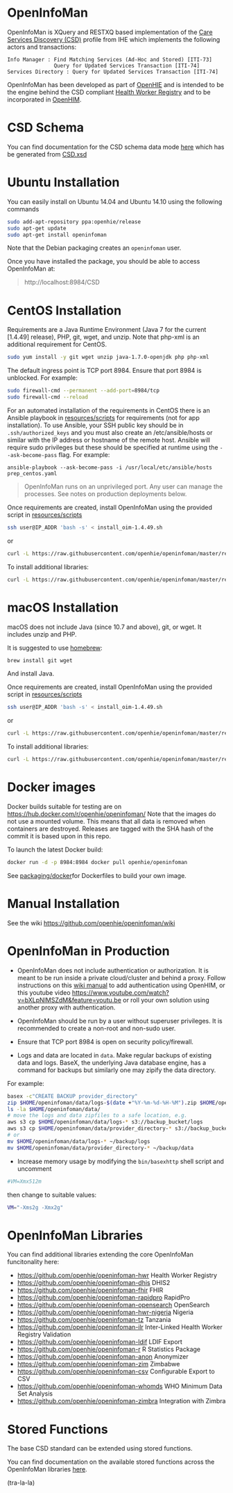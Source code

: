 # OpenInfoMan

OpenInfoMan is XQuery and RESTXQ based implementation of the <a href="http://wiki.ihe.net/index.php?title=Care_Services_Discovery">Care Services Discovery (CSD)</a> profile from IHE which implements the following actors and transactions:

    Info Manager : Find Matching Services (Ad-Hoc and Stored) [ITI-73]
                   Query for Updated Services Transaction [ITI-74]
    Services Directory : Query for Updated Services Transaction [ITI-74]

OpenInfoMan has been developed as part of <a href="http://ohie.org">OpenHIE</a> and is intended to be the engine behind the CSD compliant <a href="https://wiki.ohie.org/display/SUB/Health+Worker+Registry+Community">Health Worker Registry</a> and to be incorporated in <a href="http://openhim.org/">OpenHIM</a>.

# CSD Schema

You can find documentation for the CSD schema data mode  <a href="http://openhie.github.io/openinfoman/CSD.html">here</a> which has be generated from <a href="https://github.com/openhie/openinfoman/blob/master/resources/CSD.xsd">CSD.xsd</a>

# Ubuntu Installation

You can easily install on Ubuntu 14.04 and Ubuntu 14.10 using the following commands
```sh
sudo add-apt-repository ppa:openhie/release
sudo apt-get update
sudo apt-get install openinfoman
```

Note that the Debian packaging creates an `openinfoman` user. 

Once you have installed the package, you should be able to access OpenInfoMan at:
> http://localhost:8984/CSD

# CentOS Installation

Requirements are a Java Runtime Environment (Java 7 for the current [1.4.49] release), PHP, git, wget, and unzip. Note that php-xml is an additional requirement for CentOS.

```sh
sudo yum install -y git wget unzip java-1.7.0-openjdk php php-xml
```

The default ingress point is TCP port 8984. Ensure that port 8984 is unblocked. For example:
```sh
sudo firewall-cmd --permanent --add-port=8984/tcp
sudo firewall-cmd --reload
```

For an automated installation of the requirements in CentOS there is an Ansible playbook in [resources/scripts](https://github.com/openhie/openinfoman/tree/master/resources/scripts) for requirements (not for app installation). To use Ansible, your SSH public key should be in `.ssh/authorized_keys` and you must also create an /etc/ansible/hosts or similar with the IP address or hostname of the remote host. Ansible will require sudo privileges but these should be specified at runtime using the `--ask-become-pass` flag. For example:

```
ansible-playbook --ask-become-pass -i /usr/local/etc/ansible/hosts prep_centos.yaml
```

> OpenInfoMan runs on an unprivileged port. Any user can manage the processes. See notes on production deployments below.

Once requirements are created, install OpenInfoMan using the provided script in [resources/scripts](https://github.com/openhie/openinfoman/tree/master/resources/scripts)


```sh
ssh user@IP_ADDR 'bash -s' < install_oim-1.4.49.sh
```

or

```sh
curl -L https://raw.githubusercontent.com/openhie/openinfoman/master/resources/scripts/install_oim-1.4.49.sh | sh -
```

To install additional libraries:

```sh
curl -L https://raw.githubusercontent.com/openhie/openinfoman/master/resources/scripts/install_additional.sh | sh -
```

# macOS Installation

macOS does not include Java (since 10.7 and above), git, or wget. It includes unzip and PHP.

It is suggested to use [homebrew](https://brew.sh/):
```sh
brew install git wget
```

And install Java.

Once requirements are created, install OpenInfoMan using the provided script in [resources/scripts](https://github.com/openhie/openinfoman/tree/master/resources/scripts)


```sh
ssh user@IP_ADDR 'bash -s' < install_oim-1.4.49.sh
```

or

```sh
curl -L https://raw.githubusercontent.com/openhie/openinfoman/master/resources/scripts/install_oim-1.4.49.sh | sh -
```

To install additional libraries:

```sh
curl -L https://raw.githubusercontent.com/openhie/openinfoman/master/resources/scripts/install_additional.sh | sh -
```


# Docker images

Docker builds suitable for testing are on https://hub.docker.com/r/openhie/openinfoman/ Note that the images do not use a mounted volume. This means that all data is removed when containers are destroyed. Releases are tagged with the SHA hash of the commit it is based upon in this repo.

To launch the latest Docker build:
```sh
docker run -d -p 8984:8984 docker pull openhie/openinfoman
```

See [packaging/docker](https://github.com/openhie/openinfoman/tree/master/packaging/docker)for Dockerfiles to build your own image.

# Manual Installation

See the wiki https://github.com/openhie/openinfoman/wiki

# OpenInfoMan in Production

* OpenInfoMan does not include authentication or authorization. It is meant to be run inside a private cloud/cluster and behind a proxy. Follow instructions on this [wiki manual](https://wiki.ihris.org/wiki/OIM_authentication_with_OHIM) to add authentication using OpenHIM, or this youtube video https://www.youtube.com/watch?v=bXLpNlMSZdM&feature=youtu.be or roll your own solution using another proxy with authentication.

* OpenInfoMan should be run by a user without superuser privileges. It is recommended to create a non-root and non-sudo user.

* Ensure that TCP port 8984 is open on security policy/firewall.

* Logs and data are located in `data`. Make regular backups of existing data and logs. BaseX, the underlying Java database engine, has a command for backups but similarly one may zipify the data directory.

For example:
```sh
basex -c"CREATE BACKUP provider_directory"
zip $HOME/openinfoman/data/logs-$(date +"%Y-%m-%d-%H-%M").zip $HOME/openinfoman/data/.logs
ls -la $HOME/openinfoman/data/
# move the logs and data zipfiles to a safe location, e.g.
aws s3 cp $HOME/openinfoman/data/logs-* s3://backup_bucket/logs
aws s3 cp $HOME/openinfoman/data/provider_directory-* s3://backup_bucket/data
# or
mv $HOME/openinfoman/data/logs-* ~/backup/logs
mv $HOME/openinfoman/data/provider_directory-* ~/backup/data
```

* Increase memory usage by modifying the `bin/basexhttp` shell script and uncomment
```sh
#VM=Xmx512m
```
then change to suitable values:
```sh
VM="-Xms2g -Xmx2g"
```

# OpenInfoMan Libraries

You can find additional libraries extending the core OpenInfoMan funcitonality here:

- https://github.com/openhie/openinfoman-hwr Health Worker Registry 
- https://github.com/openhie/openinfoman-dhis DHIS2
- https://github.com/openhie/openinfoman-fhir FHIR 
- https://github.com/openhie/openinfoman-rapidpro RapidPro
- https://github.com/openhie/openinfoman-opensearch OpenSearch
- https://github.com/openhie/openinfoman-hwr-nigeria Nigeria
- https://github.com/openhie/openinfoman-tz Tanzania
- https://github.com/openhie/openinfoman-ilr Inter-Linked Health Worker Registry Validation
- https://github.com/openhie/openinfoman-ldif LDIF Export
- https://github.com/openhie/openinfoman-r R Statistics Package 
- https://github.com/openhie/openinfoman-anon Anonymizer
- https://github.com/openhie/openinfoman-zim Zimbabwe
- https://github.com/openhie/openinfoman-csv Configurable Export to CSV
- https://github.com/openhie/openinfoman-whomds WHO Minimum Data Set Analysis
- https://github.com/openhie/openinfoman-zimbra  Integration with Zimbra

Stored Functions
================
The base CSD standard can be extended using stored functions.

You can find documentation on the available stored functions across the OpenInfoMan libraries <a href="http://openhie.github.io/openinfoman/stored-functions">here</a>.

(tra-la-la)
